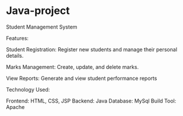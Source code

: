 # Java-project
Student Management System 

Features:

Student Registration: Register new students and manage their personal details.

Marks Management: Create, update, and delete marks.

View Reports: Generate and view student performance reports

Technology Used:

Frontend: HTML, CSS, JSP 
Backend: Java
Database: MySql
Build Tool: Apache

